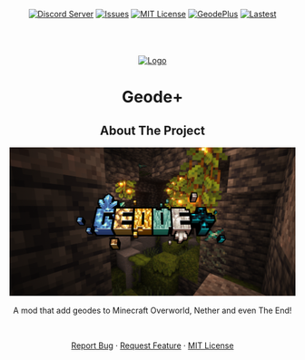 <div  align="center">

[![Discord Server][yeoxuhangs-server]][yeoxuhangs-invite]
[![Issues][issues-shield]][issues-url]
[![MIT License][license-shield]][license-url]
[![GeodePlus][geode-plus-mod]][geode-plus-page]
[![Lastest][lastest]][geode-plus-file]

</div>

<br />
<br />
<br />
<div align="center">
  <a href="https://www.curseforge.com/minecraft/mc-mods/geode-forge-fabric">
    <img src="geode-icon.gif" alt="Logo" width="100" height="100">
  </a>

<h1 align="center">Geode+</h1>

  <h2> About The Project</h2>

[![GeodePlus][product-screenshot]](https://www.curseforge.com/minecraft/mc-mods/geode-forge-fabric)

A mod that add geodes to Minecraft Overworld, Nether and even The End!

  </div>
<div align="center">
<p align="center">
    <br />
</p>
    <a href="https://github.com/YeoXuHang/Geode-Plus/issues">Report Bug</a>
    ·
    <a href="https://github.com/YeoXuHang/Geode-Plus/issues">Request Feature</a>
·
    <a href="https://github.com/YeoXuHang/Geode-Plus/blob/master/LICENSE">MIT License</a>
  </p>
</div>

[issues-shield]:https://img.shields.io/github/issues/YeoXuHang/Geode-Plus?style=for-the-badge
[issues-url]: https://github.com/YeoXuHang/Geode-Plus/issues
[license-shield]: https://img.shields.io/badge/LICENSE-CC3.0-5BD847?labelColor=2D2D2D&style=for-the-badge
[license-url]: https://github.com/YeoXuHang/Geode-Plus/blob/master/LICENSE.md
[product-screenshot]: logo-for-geode-plus.png
[yeoxuhangs-server]: https://img.shields.io/discord/936136893119225856?color=5865F2&style=for-the-badge
[yeoxuhangs-invite]: https://discord.gg/Ephgb4cGsN
[geode-plus-mod]: https://cf.way2muchnoise.eu/short_620784.svg?badge_style=for_the_badge
[geode-plus-page]:https://www.curseforge.com/minecraft/mc-mods/geode-forge-fabric
[lastest]: https://cf.way2muchnoise.eu/versions/620784_latest.svg?badge_style=for_the_badge
[geode-plus-file]:https://www.curseforge.com/minecraft/mc-mods/geode-forge-fabric/files